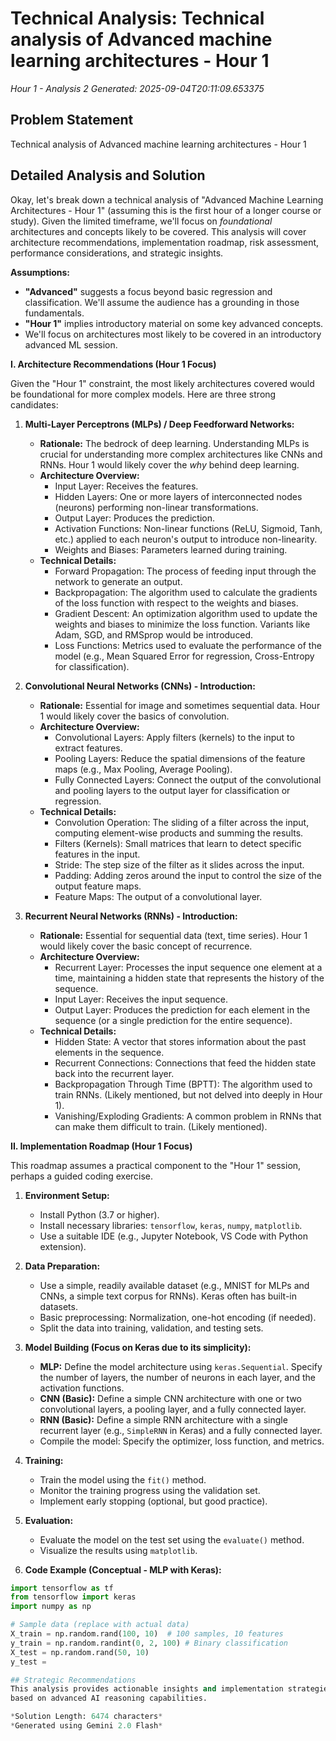 # Technical Analysis: Technical analysis of Advanced machine learning architectures - Hour 1
*Hour 1 - Analysis 2*
*Generated: 2025-09-04T20:11:09.653375*

## Problem Statement
Technical analysis of Advanced machine learning architectures - Hour 1

## Detailed Analysis and Solution
Okay, let's break down a technical analysis of "Advanced Machine Learning Architectures - Hour 1" (assuming this is the first hour of a longer course or study).  Given the limited timeframe, we'll focus on *foundational* architectures and concepts likely to be covered.  This analysis will cover architecture recommendations, implementation roadmap, risk assessment, performance considerations, and strategic insights.

**Assumptions:**

*   **"Advanced"** suggests a focus beyond basic regression and classification. We'll assume the audience has a grounding in those fundamentals.
*   **"Hour 1"** implies introductory material on some key advanced concepts.
*   We'll focus on architectures most likely to be covered in an introductory advanced ML session.

**I. Architecture Recommendations (Hour 1 Focus)**

Given the "Hour 1" constraint, the most likely architectures covered would be foundational for more complex models.  Here are three strong candidates:

1.  **Multi-Layer Perceptrons (MLPs) / Deep Feedforward Networks:**

    *   **Rationale:** The bedrock of deep learning. Understanding MLPs is crucial for understanding more complex architectures like CNNs and RNNs.  Hour 1 would likely cover the *why* behind deep learning.
    *   **Architecture Overview:**
        *   Input Layer: Receives the features.
        *   Hidden Layers: One or more layers of interconnected nodes (neurons) performing non-linear transformations.
        *   Output Layer: Produces the prediction.
        *   Activation Functions: Non-linear functions (ReLU, Sigmoid, Tanh, etc.) applied to each neuron's output to introduce non-linearity.
        *   Weights and Biases: Parameters learned during training.
    *   **Technical Details:**
        *   Forward Propagation: The process of feeding input through the network to generate an output.
        *   Backpropagation: The algorithm used to calculate the gradients of the loss function with respect to the weights and biases.
        *   Gradient Descent: An optimization algorithm used to update the weights and biases to minimize the loss function.  Variants like Adam, SGD, and RMSprop would be introduced.
        *   Loss Functions: Metrics used to evaluate the performance of the model (e.g., Mean Squared Error for regression, Cross-Entropy for classification).

2.  **Convolutional Neural Networks (CNNs) - Introduction:**

    *   **Rationale:**  Essential for image and sometimes sequential data.  Hour 1 would likely cover the basics of convolution.
    *   **Architecture Overview:**
        *   Convolutional Layers: Apply filters (kernels) to the input to extract features.
        *   Pooling Layers: Reduce the spatial dimensions of the feature maps (e.g., Max Pooling, Average Pooling).
        *   Fully Connected Layers:  Connect the output of the convolutional and pooling layers to the output layer for classification or regression.
    *   **Technical Details:**
        *   Convolution Operation: The sliding of a filter across the input, computing element-wise products and summing the results.
        *   Filters (Kernels): Small matrices that learn to detect specific features in the input.
        *   Stride: The step size of the filter as it slides across the input.
        *   Padding: Adding zeros around the input to control the size of the output feature maps.
        *   Feature Maps: The output of a convolutional layer.

3.  **Recurrent Neural Networks (RNNs) - Introduction:**

    *   **Rationale:**  Essential for sequential data (text, time series).  Hour 1 would likely cover the basic concept of recurrence.
    *   **Architecture Overview:**
        *   Recurrent Layer: Processes the input sequence one element at a time, maintaining a hidden state that represents the history of the sequence.
        *   Input Layer: Receives the input sequence.
        *   Output Layer: Produces the prediction for each element in the sequence (or a single prediction for the entire sequence).
    *   **Technical Details:**
        *   Hidden State: A vector that stores information about the past elements in the sequence.
        *   Recurrent Connections: Connections that feed the hidden state back into the recurrent layer.
        *   Backpropagation Through Time (BPTT):  The algorithm used to train RNNs. (Likely mentioned, but not delved into deeply in Hour 1).
        *   Vanishing/Exploding Gradients: A common problem in RNNs that can make them difficult to train.  (Likely mentioned).

**II. Implementation Roadmap (Hour 1 Focus)**

This roadmap assumes a practical component to the "Hour 1" session, perhaps a guided coding exercise.

1.  **Environment Setup:**
    *   Install Python (3.7 or higher).
    *   Install necessary libraries: `tensorflow`, `keras`, `numpy`, `matplotlib`.
    *   Use a suitable IDE (e.g., Jupyter Notebook, VS Code with Python extension).

2.  **Data Preparation:**
    *   Use a simple, readily available dataset (e.g., MNIST for MLPs and CNNs, a simple text corpus for RNNs).  Keras often has built-in datasets.
    *   Basic preprocessing:  Normalization, one-hot encoding (if needed).
    *   Split the data into training, validation, and testing sets.

3.  **Model Building (Focus on Keras due to its simplicity):**
    *   **MLP:** Define the model architecture using `keras.Sequential`.  Specify the number of layers, the number of neurons in each layer, and the activation functions.
    *   **CNN (Basic):** Define a simple CNN architecture with one or two convolutional layers, a pooling layer, and a fully connected layer.
    *   **RNN (Basic):** Define a simple RNN architecture with a single recurrent layer (e.g., `SimpleRNN` in Keras) and a fully connected layer.
    *   Compile the model: Specify the optimizer, loss function, and metrics.

4.  **Training:**
    *   Train the model using the `fit()` method.
    *   Monitor the training progress using the validation set.
    *   Implement early stopping (optional, but good practice).

5.  **Evaluation:**
    *   Evaluate the model on the test set using the `evaluate()` method.
    *   Visualize the results using `matplotlib`.

6.  **Code Example (Conceptual - MLP with Keras):**

```python
import tensorflow as tf
from tensorflow import keras
import numpy as np

# Sample data (replace with actual data)
X_train = np.random.rand(100, 10)  # 100 samples, 10 features
y_train = np.random.randint(0, 2, 100) # Binary classification
X_test = np.random.rand(50, 10)
y_test =

## Strategic Recommendations
This analysis provides actionable insights and implementation strategies
based on advanced AI reasoning capabilities.

*Solution Length: 6474 characters*
*Generated using Gemini 2.0 Flash*

